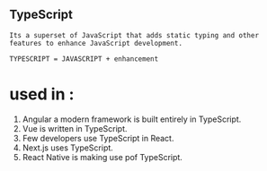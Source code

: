 ## TypeScript
    Its a superset of JavaScript that adds static typing and other features to enhance JavaScript development.

    TYPESCRIPT = JAVASCRIPT + enhancement
# used in : 
 1) Angular a modern framework is built entirely in TypeScript.
 2) Vue is written in TypeScript.
 3) Few developers use TypeScript in React.
 4) Next.js uses TypeScript.
 5) React Native is making use pof TypeScript.